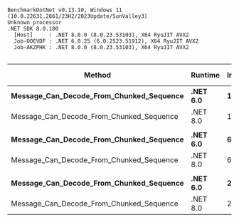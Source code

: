 ```

BenchmarkDotNet v0.13.10, Windows 11 (10.0.22631.2861/23H2/2023Update/SunValley3)
Unknown processor
.NET SDK 8.0.100
  [Host]     : .NET 8.0.0 (8.0.23.53103), X64 RyuJIT AVX2
  Job-OOEVDF : .NET 6.0.25 (6.0.2523.51912), X64 RyuJIT AVX2
  Job-AKZPHK : .NET 8.0.0 (8.0.23.53103), X64 RyuJIT AVX2


```
| Method                                   | Runtime  | InputChunkSize | MessageCount | Mean     | Error     | StdDev    | Ratio        | RatioSD | Gen0     | Gen1   | Allocated | Alloc Ratio |
|----------------------------------------- |--------- |--------------- |------------- |---------:|----------:|----------:|-------------:|--------:|---------:|-------:|----------:|------------:|
| **Message_Can_Decode_From_Chunked_Sequence** | **.NET 6.0** | **16**             | **500**          | **3.964 ms** | **0.0780 ms** | **0.1041 ms** |     **baseline** |        **** | **148.4375** | **7.8125** |   **1.86 MB** |            **** |
| Message_Can_Decode_From_Chunked_Sequence | .NET 8.0 | 16             | 500          | 3.012 ms | 0.0344 ms | 0.0305 ms | 1.30x faster |   0.04x | 148.4375 | 7.8125 |   1.86 MB |  1.00x more |
|                                          |          |                |              |          |           |           |              |         |          |        |           |             |
| **Message_Can_Decode_From_Chunked_Sequence** | **.NET 6.0** | **64**             | **500**          | **2.968 ms** | **0.0366 ms** | **0.0343 ms** |     **baseline** |        **** | **148.4375** | **7.8125** |   **1.86 MB** |            **** |
| Message_Can_Decode_From_Chunked_Sequence | .NET 8.0 | 64             | 500          | 2.419 ms | 0.0412 ms | 0.0386 ms | 1.23x faster |   0.03x | 148.4375 | 7.8125 |   1.86 MB |  1.00x less |
|                                          |          |                |              |          |           |           |              |         |          |        |           |             |
| **Message_Can_Decode_From_Chunked_Sequence** | **.NET 6.0** | **256**            | **500**          | **2.867 ms** | **0.0295 ms** | **0.0276 ms** |     **baseline** |        **** | **148.4375** | **7.8125** |   **1.86 MB** |            **** |
| Message_Can_Decode_From_Chunked_Sequence | .NET 8.0 | 256            | 500          | 2.400 ms | 0.0477 ms | 0.0490 ms | 1.20x faster |   0.02x | 148.4375 | 7.8125 |   1.86 MB |  1.00x less |
